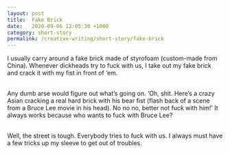 ```yaml
---
layout: post
title:  Fake Brick
date:   2020-09-06 12:05:30 +1000
category: short-story
permalink: /creative-writing/short-story/fake-brick
---
```


I usually carry around a fake brick made of styrofoam (custom-made from China). Whenever dickheads try to fuck with us, I take out my fake brick and crack it with my fist in front of ‘em.  
<br />

Any dumb arse would figure out what’s going on. ‘Oh, shit. Here’s a crazy Asian cracking a real hard brick with his bear fist (flash back of a scene from a Bruce Lee movie in his head). No no no, better not fuck with him!’ It always works because who wants to fuck with Bruce Lee?
<br /><br />

Well, the street is tough. Everybody tries to fuck with us. I always must have a few tricks up my sleeve to get out of troubles.
<br /><br />